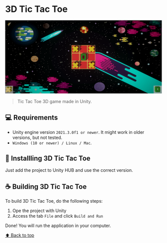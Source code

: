 # 3D Tic Tac Toe
<img src="tic-tac-toe.png" alt="Game executed in Unity editor">

> Tic Tac Toe 3D game made in Unity.

## 💻 Requirements
* Unity engine version `2021.3.0f1 or newer`. It might work in older versions, but not tested.
* `Windows (10 or newer) / Linux / Mac`.

## 🚀 Installling 3D Tic Tac Toe
Just add the project to Unity HUB and use the correct version.

## ☕ Building 3D Tic Tac Toe
To build 3D Tic Tac Toe, do the following steps:

1. Ope the project with Unity
2. Access the tab `File` and click `Build and Run`

Done! You will run the application in your computer.

[⬆ Back to top](#3d-tic-tac-toe)<br>
